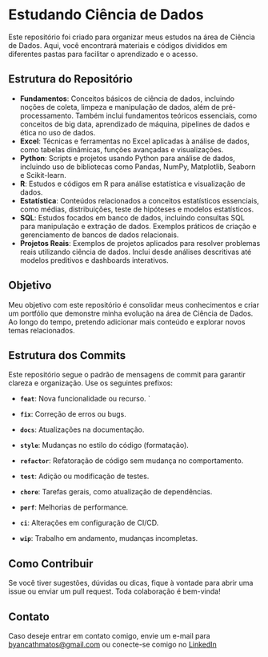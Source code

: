 # Estudando Ciência de Dados

Este repositório foi criado para organizar meus estudos na área de Ciência de Dados. Aqui, você encontrará materiais e códigos divididos em diferentes pastas para facilitar o aprendizado e o acesso.

## Estrutura do Repositório

- **Fundamentos**: Conceitos básicos de ciência de dados, incluindo noções de coleta, limpeza e manipulação de dados, além de pré-processamento. Também inclui fundamentos teóricos essenciais, como conceitos de big data, aprendizado de máquina, pipelines de dados e ética no uso de dados.
- **Excel**: Técnicas e ferramentas no Excel aplicadas à análise de dados, como tabelas dinâmicas, funções avançadas e visualizações.
- **Python**: Scripts e projetos usando Python para análise de dados, incluindo uso de bibliotecas como Pandas, NumPy, Matplotlib, Seaborn e Scikit-learn.
- **R**: Estudos e códigos em R para análise estatística e visualização de dados.
- **Estatística**: Conteúdos relacionados a conceitos estatísticos essenciais, como médias, distribuições, teste de hipóteses e modelos estatísticos.
- **SQL**: Estudos focados em banco de dados, incluindo consultas SQL para manipulação e extração de dados. Exemplos práticos de criação e gerenciamento de bancos de dados relacionais.
- **Projetos Reais**: Exemplos de projetos aplicados para resolver problemas reais utilizando ciência de dados. Inclui desde análises descritivas até modelos preditivos e dashboards interativos.

## Objetivo

Meu objetivo com este repositório é consolidar meus conhecimentos e criar um portfólio que demonstre minha evolução na área de Ciência de Dados. Ao longo do tempo, pretendo adicionar mais conteúdo e explorar novos temas relacionados.

## Estrutura dos Commits 
Este repositório segue o padrão de mensagens de commit para garantir clareza e organização. Use os seguintes prefixos:

- **`feat`**: Nova funcionalidade ou recurso.  `
  
- **`fix`**: Correção de erros ou bugs.  
  
- **`docs`**: Atualizações na documentação.  
  
- **`style`**: Mudanças no estilo do código (formatação).  
  
- **`refactor`**: Refatoração de código sem mudança no comportamento.  
  
- **`test`**: Adição ou modificação de testes.  
  
- **`chore`**: Tarefas gerais, como atualização de dependências.  
  
- **`perf`**: Melhorias de performance.  
  
- **`ci`**: Alterações em configuração de CI/CD.  
  
- **`wip`**: Trabalho em andamento, mudanças incompletas.  

## Como Contribuir

Se você tiver sugestões, dúvidas ou dicas, fique à vontade para abrir uma issue ou enviar um pull request. Toda colaboração é bem-vinda!

## Contato

Caso deseje entrar em contato comigo, envie um e-mail para [byancathmatos@gmail.com](mailto:byancathmatos@gmail.com) ou conecte-se comigo no [LinkedIn](https://www.linkedin.com/in/byanca-matos-/)

